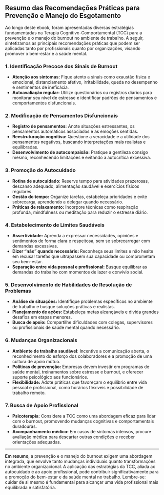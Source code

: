 
## Resumo das Recomendações Práticas para Prevenção e Manejo do Esgotamento

Ao longo deste ebook, foram apresentadas diversas estratégias fundamentadas na Terapia Cognitivo-Comportamental (TCC) para a prevenção e o manejo do burnout no ambiente de trabalho. A seguir, sintetizamos as principais recomendações práticas que podem ser aplicadas tanto por profissionais quanto por organizações, visando promover o bem-estar e a saúde mental.

### 1. **Identificação Precoce dos Sinais de Burnout**

- **Atenção aos sintomas:** Fique atento a sinais como exaustão física e emocional, distanciamento afetivo, irritabilidade, queda no desempenho e sentimentos de ineficácia.
- **Autoavaliação regular:** Utilize questionários ou registros diários para monitorar seu nível de estresse e identificar padrões de pensamentos e comportamentos disfuncionais.

### 2. **Modificação de Pensamentos Disfuncionais**

- **Registro de pensamentos:** Anote situações estressantes, os pensamentos automáticos associados e as emoções sentidas.
- **Reestruturação cognitiva:** Questione a veracidade e a utilidade dos pensamentos negativos, buscando interpretações mais realistas e equilibradas.
- **Desenvolvimento de autocompaixão:** Pratique a gentileza consigo mesmo, reconhecendo limitações e evitando a autocrítica excessiva.

### 3. **Promoção do Autocuidado**

- **Rotina de autocuidado:** Reserve tempo para atividades prazerosas, descanso adequado, alimentação saudável e exercícios físicos regulares.
- **Gestão do tempo:** Organize tarefas, estabeleça prioridades e evite sobrecarga, aprendendo a delegar quando necessário.
- **Práticas de relaxamento:** Incorpore técnicas como respiração profunda, mindfulness ou meditação para reduzir o estresse diário.

### 4. **Estabelecimento de Limites Saudáveis**

- **Assertividade:** Aprenda a expressar necessidades, opiniões e sentimentos de forma clara e respeitosa, sem se sobrecarregar com demandas excessivas.
- **Dizer “não” quando necessário:** Reconheça seus limites e não hesite em recusar tarefas que ultrapassem sua capacidade ou comprometam seu bem-estar.
- **Separação entre vida pessoal e profissional:** Busque equilibrar as demandas do trabalho com momentos de lazer e convívio social.

### 5. **Desenvolvimento de Habilidades de Resolução de Problemas**

- **Análise de situações:** Identifique problemas específicos no ambiente de trabalho e busque soluções práticas e realistas.
- **Planejamento de ações:** Estabeleça metas alcançáveis e divida grandes desafios em etapas menores.
- **Busca de apoio:** Compartilhe dificuldades com colegas, supervisores ou profissionais de saúde mental quando necessário.

### 6. **Mudanças Organizacionais**

- **Ambiente de trabalho saudável:** Incentive a comunicação aberta, o reconhecimento do esforço dos colaboradores e a promoção de uma cultura de apoio mútuo.
- **Políticas de prevenção:** Empresas devem investir em programas de saúde mental, treinamentos sobre estresse e burnout, e oferecer suporte psicológico aos funcionários.
- **Flexibilidade:** Adote práticas que favoreçam o equilíbrio entre vida pessoal e profissional, como horários flexíveis e possibilidade de trabalho remoto.

### 7. **Busca de Apoio Profissional**

- **Psicoterapia:** Considere a TCC como uma abordagem eficaz para lidar com o burnout, promovendo mudanças cognitivas e comportamentais duradouras.
- **Acompanhamento médico:** Em casos de sintomas intensos, procure avaliação médica para descartar outras condições e receber orientações adequadas.

---

**Em resumo**, a prevenção e o manejo do burnout exigem uma abordagem integrada, que envolve tanto mudanças individuais quanto transformações no ambiente organizacional. A aplicação das estratégias da TCC, aliada ao autocuidado e ao apoio profissional, pode contribuir significativamente para a promoção do bem-estar e da saúde mental no trabalho. Lembre-se: cuidar de si mesmo é fundamental para alcançar uma vida profissional mais equilibrada e satisfatória.
```
